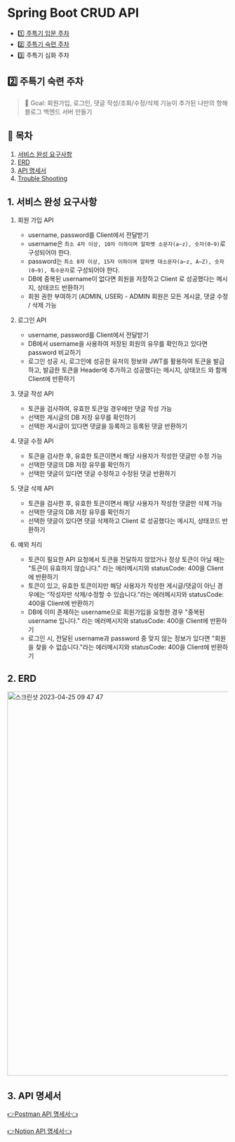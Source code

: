 # Spring Boot CRUD API

- [1️⃣ 주특기 입문 주차](https://github.com/kmg0485/SpringBlogPrac/tree/week1)
- [2️⃣ 주특기 숙련 주차](https://github.com/kmg0485/SpringBlogPrac/tree/week2)
- 3️⃣ 주특기 심화 주차
  <br>

## 2️⃣ 주특기 숙련 주차
> 🚩 Goal: 회원가입, 로그인, 댓글 작성/조회/수정/삭제 기능이 추가된 나만의 항해 블로그 백엔드 서버 만들기

## 📝 목차
1. [서비스 완성 요구사항](#1-서비스-완성-요구사항)
2. [ERD](#2-ERD)
3. [API 명세서](#3-API-명세서)
4. [Trouble Shooting](#4-Trouble-Shooting)

## 1. 서비스 완성 요구사항

1.  회원 가입 API

    -   username, password를 Client에서 전달받기
    -   username은 `최소 4자 이상, 10자 이하이며 알파벳 소문자(a~z), 숫자(0~9)`로 구성되어야 한다.
    -   password는 `최소 8자 이상, 15자 이하이며 알파벳 대소문자(a~z, A~Z), 숫자(0~9), 특수문자`로 구성되어야 한다.
    -   DB에 중복된 username이 없다면 회원을 저장하고 Client 로 성공했다는 메시지, 상태코드 반환하기
    -   회원 권한 부여하기 (ADMIN, USER) - ADMIN 회원은 모든 게시글, 댓글 수정 / 삭제 가능

2.  로그인 API

    -   username, password를 Client에서 전달받기
    -   DB에서 username을 사용하여 저장된 회원의 유무를 확인하고 있다면 password 비교하기
    -   로그인 성공 시, 로그인에 성공한 유저의 정보와 JWT를 활용하여 토큰을 발급하고, 발급한 토큰을 Header에 추가하고 성공했다는 메시지, 상태코드 와 함께 Client에 반환하기
3.  댓글 작성 API

    -   토큰을 검사하여, 유효한 토큰일 경우에만 댓글 작성 가능
    -   선택한 게시글의 DB 저장 유무를 확인하기
    -   선택한 게시글이 있다면 댓글을 등록하고 등록된 댓글 반환하기
4.  댓글 수정 API

    -   토큰을 검사한 후, 유효한 토큰이면서 해당 사용자가 작성한 댓글만 수정 가능
    -   선택한 댓글의 DB 저장 유무를 확인하기
    -   선택한 댓글이 있다면 댓글 수정하고 수정된 댓글 반환하기
5.  댓글 삭제 API

    -   토큰을 검사한 후, 유효한 토큰이면서 해당 사용자가 작성한 댓글만 삭제 가능
    -   선택한 댓글의 DB 저장 유무를 확인하기
    -   선택한 댓글이 있다면 댓글 삭제하고 Client 로 성공했다는 메시지, 상태코드 반환하기
6.  예외 처리

    -   토큰이 필요한 API 요청에서 토큰을 전달하지 않았거나 정상 토큰이 아닐 때는 "토큰이 유효하지 않습니다." 라는 에러메시지와 statusCode: 400을 Client에 반환하기
    -   토큰이 있고, 유효한 토큰이지만 해당 사용자가 작성한 게시글/댓글이 아닌 경우에는 “작성자만 삭제/수정할 수 있습니다.”라는 에러메시지와 statusCode: 400을 Client에 반환하기
    -   DB에 이미 존재하는 username으로 회원가입을 요청한 경우 "중복된 username 입니다." 라는 에러메시지와 statusCode: 400을 Client에 반환하기
    -   로그인 시, 전달된 username과 password 중 맞지 않는 정보가 있다면 "회원을 찾을 수 없습니다."라는 에러메시지와 statusCode: 400을 Client에 반환하기


## 2. ERD
<img width="876" alt="스크린샷 2023-04-25 09 47 47" src="https://user-images.githubusercontent.com/108252926/234148181-e2454ddb-e032-4161-8ce4-ba298ced379a.png">


## 3. API 명세서

[👉Postman API 명세서👈](https://documenter.getpostman.com/view/24030373/2s93Y5RLoy)

[👉Notion API 명세서👈](https://www.notion.so/85c27fdf7d164109a0ce77c2a14a9670?v=2319a9aa372841bb9945b1a9fe40da5e)

